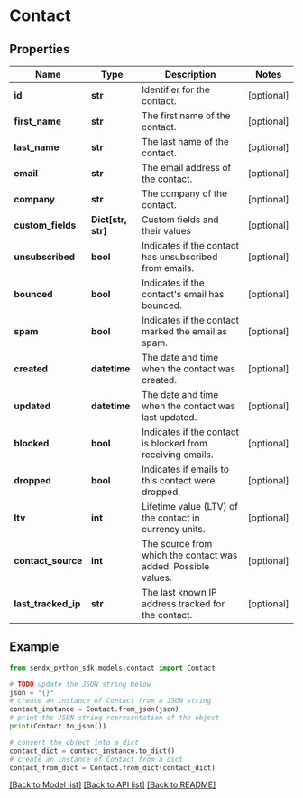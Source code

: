 # Contact


## Properties

Name | Type | Description | Notes
------------ | ------------- | ------------- | -------------
**id** | **str** | Identifier for the contact. | [optional] 
**first_name** | **str** | The first name of the contact. | [optional] 
**last_name** | **str** | The last name of the contact. | [optional] 
**email** | **str** | The email address of the contact. | [optional] 
**company** | **str** | The company of the contact. | [optional] 
**custom_fields** | **Dict[str, str]** | Custom fields and their values | [optional] 
**unsubscribed** | **bool** | Indicates if the contact has unsubscribed from emails. | [optional] 
**bounced** | **bool** | Indicates if the contact&#39;s email has bounced. | [optional] 
**spam** | **bool** | Indicates if the contact marked the email as spam. | [optional] 
**created** | **datetime** | The date and time when the contact was created. | [optional] 
**updated** | **datetime** | The date and time when the contact was last updated. | [optional] 
**blocked** | **bool** | Indicates if the contact is blocked from receiving emails. | [optional] 
**dropped** | **bool** | Indicates if emails to this contact were dropped. | [optional] 
**ltv** | **int** | Lifetime value (LTV) of the contact in currency units. | [optional] 
**contact_source** | **int** | The source from which the contact was added. Possible values:  | [optional] 
**last_tracked_ip** | **str** | The last known IP address tracked for the contact. | [optional] 

## Example

```python
from sendx_python_sdk.models.contact import Contact

# TODO update the JSON string below
json = "{}"
# create an instance of Contact from a JSON string
contact_instance = Contact.from_json(json)
# print the JSON string representation of the object
print(Contact.to_json())

# convert the object into a dict
contact_dict = contact_instance.to_dict()
# create an instance of Contact from a dict
contact_from_dict = Contact.from_dict(contact_dict)
```
[[Back to Model list]](../README.md#documentation-for-models) [[Back to API list]](../README.md#documentation-for-api-endpoints) [[Back to README]](../README.md)


